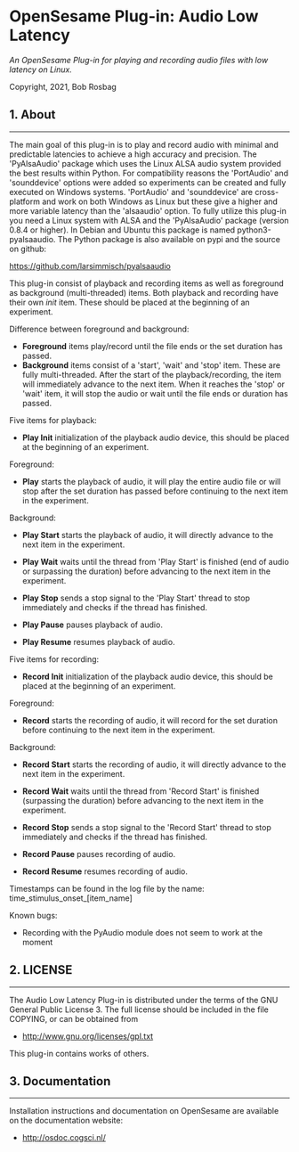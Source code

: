 OpenSesame Plug-in: Audio Low Latency
==========

*An OpenSesame Plug-in for playing and recording audio files with low latency on Linux.*  

Copyright, 2021, Bob Rosbag


## 1. About
--------

The main goal of this plug-in is to play and record audio with minimal and predictable latencies to achieve a high accuracy and precision. The 'PyAlsaAudio' package which uses the Linux ALSA audio system provided the best results within Python. 
For compatibility reasons the 'PortAudio' and 'sounddevice' options were added so experiments can be created and fully executed on Windows systems. 'PortAudio' and 'sounddevice' are cross-platform and work on both Windows as Linux but these give a higher and more variable latency than the 'alsaaudio' option.
To fully utilize this plug-in you need a Linux system with ALSA and the 'PyAlsaAudio' package (version 0.8.4 or higher). In Debian and Ubuntu this package is named python3-pyalsaaudio. The Python package is also available on pypi and the source on github:

https://github.com/larsimmisch/pyalsaaudio


This plug-in consist of playback and recording items as well as foreground as background (multi-threaded) items.
Both playback and recording have their own *init* item. These should be placed at the beginning of an experiment.


Difference between foreground and background:

- **Foreground** items play/record until the file ends or the set duration has passed. 
- **Background** items consist of a 'start', 'wait' and 'stop' item. These are fully multi-threaded. After the start of the playback/recording, the item will immediately advance to the next item. When it reaches the 'stop' or 'wait' item, it will stop the audio or wait until the file ends or duration has passed.


Five items for playback:

- **Play Init** initialization of the playback audio device, this should be placed at the beginning of an experiment.

Foreground:
- **Play** starts the playback of audio, it will play the entire audio file or will stop after the set duration has passed before continuing to the next item in the experiment.

Background:
- **Play Start** starts the playback of audio, it will directly advance to the next item in the experiment.
- **Play Wait** waits until the thread from 'Play Start' is finished (end of audio or surpassing the duration) before advancing to the next item in the experiment.
- **Play Stop** sends a stop signal to the 'Play Start' thread to stop immediately and checks if the thread has finished.

- **Play Pause** pauses playback of audio.
- **Play Resume** resumes playback of audio.


Five items for recording:

- **Record Init** initialization of the playback audio device, this should be placed at the beginning of an experiment.

Foreground:
- **Record** starts the recording of audio, it will record for the set duration before continuing to the next item in the experiment.

Background:
- **Record Start** starts the recording of audio, it will directly advance to the next item in the experiment.
- **Record Wait** waits until the thread from 'Record Start' is finished (surpassing the duration) before advancing to the next item in the experiment.
- **Record Stop** sends a stop signal to the 'Record Start' thread to stop immediately and checks if the thread has finished.

- **Record Pause** pauses recording of audio.
- **Record Resume** resumes recording of audio.


Timestamps can be found in the log file by the name: time_stimulus_onset_[item_name]


Known bugs:

- Recording with the PyAudio module does not seem to work at the moment



## 2. LICENSE
----------

The Audio Low Latency Plug-in is distributed under the terms of the GNU General Public License 3.
The full license should be included in the file COPYING, or can be obtained from

- <http://www.gnu.org/licenses/gpl.txt>

This plug-in contains works of others. 


## 3. Documentation
----------------

Installation instructions and documentation on OpenSesame are available on the documentation website:

- <http://osdoc.cogsci.nl/>
